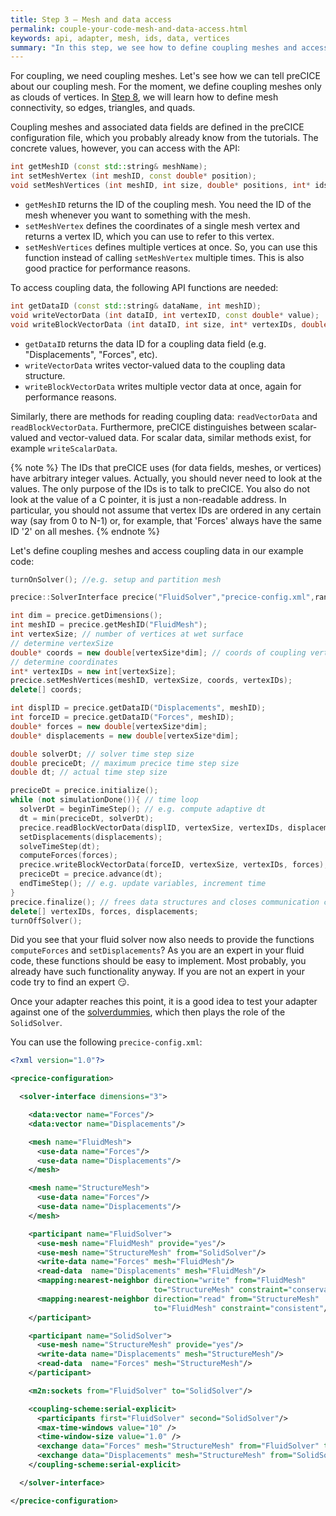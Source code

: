 ```yaml
---
title: Step 3 – Mesh and data access
permalink: couple-your-code-mesh-and-data-access.html
keywords: api, adapter, mesh, ids, data, vertices
summary: "In this step, we see how to define coupling meshes and access coupling data."
---
```


For coupling, we need coupling meshes. Let's see how we can tell preCICE about our coupling mesh. For the moment, we define coupling meshes only as clouds of vertices. In [Step 8](couple-your-code-defining-mesh-connectivity.html), we will learn how to define mesh connectivity, so edges, triangles, and quads.

Coupling meshes and associated data fields are defined in the preCICE configuration file, which you probably already know from the tutorials. The concrete values, however, you can access with the API:

```cpp
int getMeshID (const std::string& meshName);
int setMeshVertex (int meshID, const double* position);
void setMeshVertices (int meshID, int size, double* positions, int* ids);
```

* `getMeshID` returns the ID of the coupling mesh. You need the ID of the mesh whenever you want to something with the mesh.
* `setMeshVertex` defines the coordinates of a single mesh vertex and returns a vertex ID, which you can use to refer to this vertex.
* `setMeshVertices` defines multiple vertices at once. So, you can use this function instead of calling `setMeshVertex` multiple times. This is also good practice for performance reasons.

To access coupling data, the following API functions are needed:

```cpp
int getDataID (const std::string& dataName, int meshID);
void writeVectorData (int dataID, int vertexID, const double* value);
void writeBlockVectorData (int dataID, int size, int* vertexIDs, double* values);
```

* `getDataID` returns the data ID for a coupling data field (e.g. "Displacements", "Forces", etc).
* `writeVectorData` writes vector-valued data to the coupling data structure.
* `writeBlockVectorData` writes multiple vector data at once, again for performance reasons.

Similarly, there are methods for reading coupling data: `readVectorData` and `readBlockVectorData`. Furthermore,
preCICE distinguishes between scalar-valued and vector-valued data. For scalar data, similar methods exist, for example `writeScalarData`.

{% note %}
The IDs that preCICE uses (for data fields, meshes, or vertices) have arbitrary integer values. Actually, you should never need to look at the values. The only purpose of the IDs is to talk to preCICE. You also do not look at the value of a C pointer, it is just a non-readable address. In particular, you should not assume that vertex IDs are ordered in any certain way (say from 0 to N-1) or, for example, that 'Forces' always have the same ID '2' on all meshes.
{% endnote %}

Let's define coupling meshes and access coupling data in our example code:

```cpp
turnOnSolver(); //e.g. setup and partition mesh

precice::SolverInterface precice("FluidSolver","precice-config.xml",rank,size); // constructor

int dim = precice.getDimensions();
int meshID = precice.getMeshID("FluidMesh");
int vertexSize; // number of vertices at wet surface
// determine vertexSize
double* coords = new double[vertexSize*dim]; // coords of coupling vertices
// determine coordinates
int* vertexIDs = new int[vertexSize];
precice.setMeshVertices(meshID, vertexSize, coords, vertexIDs);
delete[] coords;

int displID = precice.getDataID("Displacements", meshID);
int forceID = precice.getDataID("Forces", meshID);
double* forces = new double[vertexSize*dim];
double* displacements = new double[vertexSize*dim];

double solverDt; // solver time step size
double preciceDt; // maximum precice time step size
double dt; // actual time step size

preciceDt = precice.initialize();
while (not simulationDone()){ // time loop
  solverDt = beginTimeStep(); // e.g. compute adaptive dt
  dt = min(preciceDt, solverDt);
  precice.readBlockVectorData(displID, vertexSize, vertexIDs, displacements);
  setDisplacements(displacements);
  solveTimeStep(dt);
  computeForces(forces);
  precice.writeBlockVectorData(forceID, vertexSize, vertexIDs, forces);
  preciceDt = precice.advance(dt);
  endTimeStep(); // e.g. update variables, increment time
}
precice.finalize(); // frees data structures and closes communication channels
delete[] vertexIDs, forces, displacements;
turnOffSolver();
```

Did you see that your fluid solver now also needs to provide the functions `computeForces` and `setDisplacements`? As you are an expert in your fluid code, these functions should be easy to implement. Most probably, you already have such functionality anyway. If you are not an expert in your code try to find an expert :smirk:.

Once your adapter reaches this point, it is a good idea to test your adapter against one of the [solverdummies](couple-your-code-prerequisites#application-programming-interface), which then plays the role of the `SolidSolver`.

You can use the following `precice-config.xml`:

```xml
<?xml version="1.0"?>

<precice-configuration>

  <solver-interface dimensions="3">

    <data:vector name="Forces"/>
    <data:vector name="Displacements"/>

    <mesh name="FluidMesh">
      <use-data name="Forces"/>
      <use-data name="Displacements"/>
    </mesh>

    <mesh name="StructureMesh">
      <use-data name="Forces"/>
      <use-data name="Displacements"/>
    </mesh>

    <participant name="FluidSolver">
      <use-mesh name="FluidMesh" provide="yes"/>
      <use-mesh name="StructureMesh" from="SolidSolver"/>
      <write-data name="Forces" mesh="FluidMesh"/>
      <read-data  name="Displacements" mesh="FluidMesh"/>
      <mapping:nearest-neighbor direction="write" from="FluidMesh"
                                to="StructureMesh" constraint="conservative"/>
      <mapping:nearest-neighbor direction="read" from="StructureMesh"
                                to="FluidMesh" constraint="consistent"/>
    </participant>

    <participant name="SolidSolver">
      <use-mesh name="StructureMesh" provide="yes"/>
      <write-data name="Displacements" mesh="StructureMesh"/>
      <read-data  name="Forces" mesh="StructureMesh"/>
    </participant>

    <m2n:sockets from="FluidSolver" to="SolidSolver"/>

    <coupling-scheme:serial-explicit>
      <participants first="FluidSolver" second="SolidSolver"/>
      <max-time-windows value="10" />
      <time-window-size value="1.0" />
      <exchange data="Forces" mesh="StructureMesh" from="FluidSolver" to="SolidSolver"/>
      <exchange data="Displacements" mesh="StructureMesh" from="SolidSolver" to="FluidSolver"/>
    </coupling-scheme:serial-explicit>

  </solver-interface>

</precice-configuration>
```
